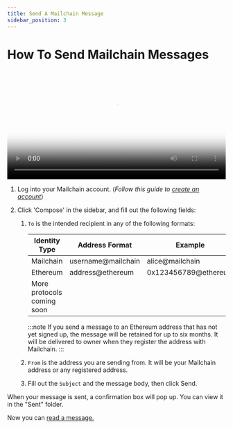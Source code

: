 ```yaml
---
title: Send A Mailchain Message
sidebar_position: 3
---
```


# How To Send Mailchain Messages

<video controls width="100%" poster="https://github.com/mailchain/video-tutorials/blob/main/posters/send_and_receive_a_message.png?raw=true">
    <source src="https://github.com/mailchain/video-tutorials/blob/main/videos/send_and_receive_a_message.mp4?raw=true" />
</video>

1. Log into your Mailchain account. (_Follow this guide to [create an account](./create-a-mailchain-account)_)

1. Click 'Compose' in the sidebar, and fill out the following fields:

    1. `To` is the intended recipient in any of the following formats:

        | Identity Type              | Address Format     | Example              |
        | -------------------------- | ------------------ | -------------------- |
        | Mailchain                  | username@mailchain | alice@mailchain      |
        | Ethereum                   | address@ethereum   | 0x123456789@ethereum |
        | More protocols coming soon |

        :::note
        If you send a message to an Ethereum address that has not yet signed up, the message will be retained for up to six months. It will be delivered to owner when they register the address with Mailchain.
        :::

    1. `From` is the address you are sending from. It will be your Mailchain address or any registered address.
    1. Fill out the `Subject` and the message body, then click Send.

When your message is sent, a confirmation box will pop up. You can view it in the "Sent" folder.

Now you can [read a message.](./4-read-a-mailchain-messages.md)
